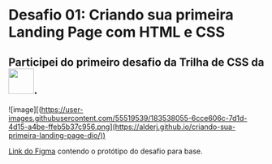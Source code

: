 # Desafio 01: Criando sua primeira Landing Page com HTML e CSS


## Participei do primeiro desafio da Trilha de CSS da <img src="https://hermes.digitalinnovation.one/assets/diome/logo-full.svg" width="50"/>. 

![image][(https://user-images.githubusercontent.com/55519539/183538055-6cce606c-7d1d-4d15-a4be-ffeb5b37c956.png](https://alderj.github.io/criando-sua-primeira-landing-page-dio/))


[Link do Figma](https://www.figma.com/file/3PiokoJj9IhGDnNiWAJbz7/DIO---Desafio-01?node-id=2%3A6) contendo o protótipo do desafio para
base.


